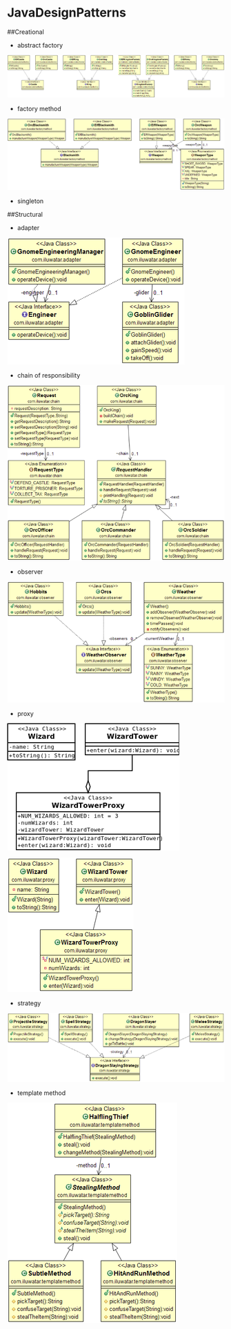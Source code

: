 # JavaDesignPatterns 

##Creational

* abstract factory

![图1](https://github.com/suqun/JavaDesignPatterns/blob/master/src/main/java/com/larry/creational/abstractfactory/etc/abstract-factory.png)

* factory method

![图2](https://github.com/suqun/JavaDesignPatterns/blob/master/src/main/java/com/larry/creational/factorymethod/etc/factory-method.png)

* singleton

##Structural

* adapter

![图3](https://github.com/suqun/JavaDesignPatterns/blob/master/src/main/java/com/larry/structural/adapter/etc/adapter.png)

* chain of responsibility

![图4](https://github.com/suqun/JavaDesignPatterns/blob/master/src/main/java/com/larry/structural/chain/etc/chain.png)

* observer

![图5](https://github.com/suqun/JavaDesignPatterns/blob/master/src/main/java/com/larry/structural/observer/etc/observer.png)

* proxy

![图6](https://github.com/suqun/JavaDesignPatterns/blob/master/src/main/java/com/larry/structural/proxy/aggregation/etc/proxy_aggregation.png)

![图7](https://github.com/suqun/JavaDesignPatterns/blob/master/src/main/java/com/larry/structural/proxy/generalization/etc/proxy.png)

* strategy

![图8](https://github.com/suqun/JavaDesignPatterns/blob/master/src/main/java/com/larry/structural/strategy/etc/strategy.png)

* template method

![图9](https://github.com/suqun/JavaDesignPatterns/blob/master/src/main/java/com/larry/structural/template_method/etc/template-method.png)

